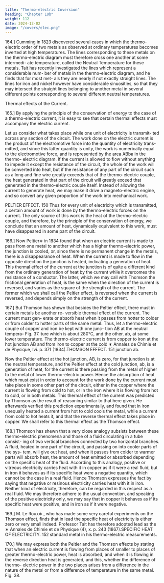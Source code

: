 ```yaml
---
title: "Thermo-electric Inversion"
heading: "Chapter 10b"
weight: 112
date: 2024-12-02
image: "/covers/elec.png"
---
```




164.] Cumming in 1823 discovered several cases in which the thermo-
electric order of two metals as observed at ordinary temperatures becomes
inverted at high temperatures. The lines corresponding to these metals on the
thermo-electric diagram must therefore cross one another at some intermedi-
ate temperature, called the Neutral Temperature for these metals.
Tait has recently investigated the lines which represent a considerable num-
ber of metals in the thermo-electric diagram, and he finds that for most met-
als they are nearly if not exactly straight lines. The lines for iron and nickel
however have considerable sinuosities, so that they may intersect the straight
lines belonging to another metal in several different points corresponding to
several different neutral temperatures.

Thermal effects of the Current.

165.] By applying the principle of the conservation of energy to the case
of a thermo-electric current, it is easy to see that certain thermal effects must
accompany the electric current.

Let us consider what takes place while one unit of electricity is transmit-
ted across any section of the circuit. The work done on the electric current
is the product of the electromotive force into the quantity of electricity trans-
mitted, and since this latter quantity is unity, the work is numerically equal to
the electromotive force, and is represented by the area ABba in the thermo-
electric diagram. If the current is allowed to flow without anything to impede
it except the resistance of the circuit, the whole of the work will be converted
into heat, but if the resistance of any part of the circuit such as a long and fine
wire greatly exceeds that of the thermo-electric couple, the heat generated in
that part of the circuit will greatly exceed that generated in the thermo-electric
couple itself. Instead of allowing the current to generate heat, we may make
it drive a magneto-electric engine, and so convert any given proportion of the
work into mechanical work.

PELTIER EFFECT.
150
Thus for every unit of electricity which is transmitted, a certain amount of
work is done by the thermo-electric forces on the current. The only source
of this work is the heat of the thermo-electric couple, and therefore, by the
principle of the conservation of energy, we conclude that an amount of heat,
dynamically equivalent to this work, must have disappeared in some part of
the circuit.

166.] Now Peltier∗ in 1834 found that when an electric current is made to
pass from one metal to another which has a higher thermo-electric power, the
junction is cooled, or, since there is no permanent change in the metals, there
is a disappearance of heat. When the current is made to flow in the opposite
direction the junction is heated, indicating a generation of heat.
This thermal effect of the current at the junction is of quite a different kind
from the ordinary generation of heat by the current while it overcomes the
resistance of a conductor. The latter, which we may call with Thomson the
frictional generation of heat, is the same when the direction of the current is
reversed, and varies as the square of the strength of the current. The former
which we shall call the Peltier effect, is reversed when the current is reversed,
and depends simply on the strength of the current.

167.] But Thomson has shewn that besides the Peltier effect, there must in
certain metals be another re-
versible thermal effect of the
current. The current must gen-
erate or absorb heat when it
passes from hotter to colder or
from colder to hotter parts of
the same metal. Thus, let a
thermo-electric couple of copper
and iron be kept with one junc-
tion AB at the neutral tempera-
Fig. 37.
ture which is about 280°C, and
the other, ab, at some lower temperature. The thermo-electric current is from
copper to iron at the hot junction AB and from iron to copper at the cold
∗
Annales de Chimie et de Physique, lvi. p. 371 (1834).THOMSON EFFECT.
151
junction ab.

Now the Peltier effect at the hot junction, AB, is zero, for that junction
is at the neutral temperature, and the Peltier effect at the cold junction, ab,
is a generation of heat, for the current is there passing from the metal of
higher to the metal of lower thermo-electric power. Hence the absorption of
heat which must exist in order to account for the work done by the current
must take place in some other part of the circuit, either in the copper where
the current is flowing from cold to hot, or in the iron where it is flowing
from hot to cold, or in both metals. This thermal effect of the current was
predicted by Thomson as the result of reasoning similar to that here given.
He afterwards verified this prediction experimentally, and found that in iron
unequally heated a current from hot to cold cools the metal, while a current
from cold to hot heats it, and that the reverse thermal effect takes place in
copper. We shall refer to this thermal effect as the Thomson effect.

168.] Thomson has shewn that a very close analogy subsists between these
thermo-electric phenomena and those of a fluid circulating in a tube consist-
ing of two vertical branches connected by two horizontal branches. A fluid,
heated in one part of the circuit, and passing on into cooler parts of the sys-
tem, will give out heat, and when it passes from colder to warmer parts will
absorb heat, the amount of heat emitted or absorbed depending on the specific
heat of the fluid. According to this analogy, positive or vitreous electricity
carries heat with it in copper as if it were a real fluid, but in iron it behaves
as if its specific heat were a negative quantity, which cannot be the case in
a real fluid. Hence Thomson expresses the fact by saying that negative or
resinous electricity carries heat with it in iron. Neither kind of electricity,
therefore, can be regarded in this respect as a real fluid. We may therefore
adhere to the usual convention, and speaking of the positive electricity only,
we may say that in copper it behaves as if its specific heat were positive, and
in iron as if it were negative.

169.] M. Le Roux∗ , who has made some very careful experiments on the
Thomson effect, finds that in lead the specific heat of electricity is either
zero or very small indeed. Professor Tait has therefore adopted lead as the
∗
Annales de Chimie et de Physique (4), x. p. 243 (1867).SPECIFIC HEAT OF ELECTRICITY.
152
standard metal in his thermo-electric measurements.

170.] We may express both the Peltier and the Thomson effects by stating
that when an electric current is flowing from places of smaller to places of
greater thermo-electric power, heat is absorbed, and when it is flowing in the
reverse direction heat is generated, and this, whether the difference of thermo-
electric power in the two places arises from a difference in the nature of the
metal or from a difference of temperature in the same metal.
Fig. 38.

